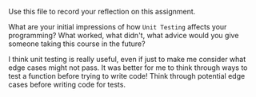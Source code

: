 Use this file to record your reflection on this assignment.

What are your initial impressions of how `Unit Testing` affects your programming?
What worked, what didn't, what advice would you give someone taking this course in the future?

I think unit testing is really useful, even if just to make me consider what edge cases might not pass. It was better for me to think through ways to test a function before trying to write code! Think through potential edge cases before writing code for tests. 
